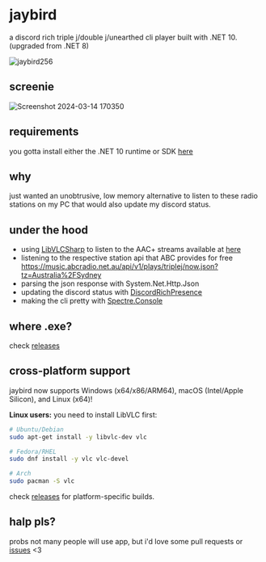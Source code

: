 # jaybird
a discord rich triple j/double j/unearthed cli player built with .NET 10. (upgraded from .NET 8)

![jaybird256](https://github.com/uncleLukie/jaybird/assets/22523084/3cbad2ec-72e2-46bf-a7af-761bc199c65c)

## screenie
![Screenshot 2024-03-14 170350](https://github.com/uncleLukie/jaybird/assets/22523084/9eb4564d-2aff-4ee2-a9f7-bdab8058e743)

## requirements
you gotta install either the .NET 10 runtime or SDK [here](https://dotnet.microsoft.com/en-us/download/dotnet/10.0)

## why
just wanted an unobtrusive, low memory alternative to listen to these radio stations on my PC that would also update my discord status.

## under the hood
- using [LibVLCSharp](https://www.nuget.org/packages/LibVLCSharp) to listen to the AAC+ streams available at [here](https://help.abc.net.au/hc/en-us/articles/4402927208079-Where-can-I-find-direct-stream-URLs-for-ABC-Radio-stations)
- listening to the respective station api that ABC provides for free https://music.abcradio.net.au/api/v1/plays/triplej/now.json?tz=Australia%2FSydney
- parsing the json response with System.Net.Http.Json
- updating the discord status with [DiscordRichPresence](https://github.com/Lachee/discord-rpc-csharp)
- making the cli pretty with [Spectre.Console](https://www.nuget.org/packages/Spectre.Console)


## where .exe?
check [releases](https://github.com/uncleLukie/jaybird/releases)


## cross-platform support
jaybird now supports Windows (x64/x86/ARM64), macOS (Intel/Apple Silicon), and Linux (x64)!

**Linux users:** you need to install LibVLC first:
```bash
# Ubuntu/Debian
sudo apt-get install -y libvlc-dev vlc

# Fedora/RHEL
sudo dnf install -y vlc vlc-devel

# Arch
sudo pacman -S vlc
```

check [releases](https://github.com/uncleLukie/jaybird/releases) for platform-specific builds.


## halp pls?
probs not many people will use app, but i'd love some pull requests or [issues](https://github.com/uncleLukie/jaybird/issues) <3
